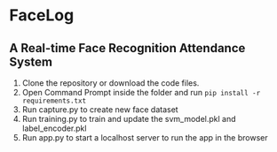 # **FaceLog**
## A Real-time Face Recognition Attendance System

1. Clone the repository or download the code files.
2. Open Command Prompt inside the folder and run `pip install -r requirements.txt`
3. Run capture.py to create new face dataset
4. Run training.py to train and update the svm_model.pkl and label_encoder.pkl
5. Run app.py to start a localhost server to run the app in the browser
